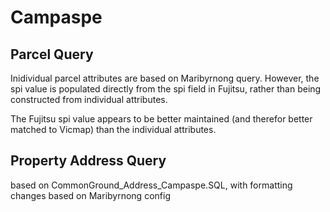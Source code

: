 # Campaspe

## Parcel Query

Inidividual parcel attributes are based on Maribyrnong query. However, the spi value is populated directly from the spi field in Fujitsu, rather than being constructed from individual attributes.

The Fujitsu spi value appears to be better maintained (and therefor better matched to Vicmap) than the individual attributes.

## Property Address Query

based on CommonGround_Address_Campaspe.SQL, with formatting changes based on Maribyrnong config